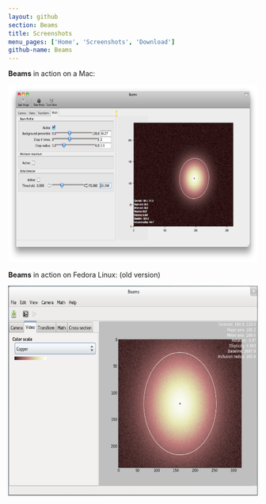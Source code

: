 ```yaml
---
layout: github
section: Beams
title: Screenshots
menu_pages: ['Home', 'Screenshots', 'Download']
github-name: Beams
---
```

**Beams** in action on a Mac:

[<img src="/images/beams-screenshot-osx.png" alt="Screenshot on Mac" width="700" height="359"/>](/images/beams-screenshot-osx.png)

**Beams** in action on Fedora Linux: (old version)

[<img src="/images/beams-screenshot-fedora.png" alt="Screenshot on Fedora" width="700" height="424"/>](/images/beams-screenshot-fedora.png)
